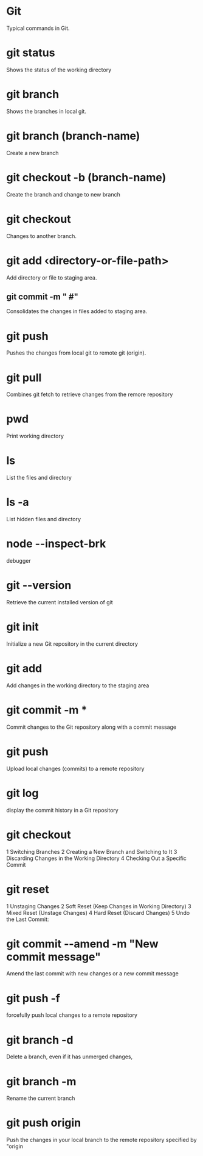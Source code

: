 # Git

Typical commands in Git.

# git status

Shows the status of the working directory

# git branch

Shows the branches in local git.

# git branch (branch-name)

Create a new branch

# git checkout -b (branch-name)

Create the branch and change to new branch

# git checkout <another-branch>

Changes to another branch.

# git add ‹directory-or-file-path>

Add directory or file to staging area.

## git commit -m "<message> #<issue>"

Consolidates the changes in files added to staging area.

# git push

Pushes the changes from local git to remote git (origin).

# git pull

Combines git fetch to retrieve changes from the remore repository

# pwd

Print working directory

# ls

List the files and directory

# ls -a 

List hidden files and directory 

# node --inspect-brk <directory-structure>

debugger

# git --version

Retrieve the current installed version of git

# git init

Initialize a new Git repository in the current directory

# git add

Add changes in the working directory to the staging area

# git commit -m *

Commit changes to the Git repository along with a commit message

# git push

Upload local changes (commits) to a remote repository

# git log 

display the commit history in a Git repository

# git checkout 

1 Switching Branches
2 Creating a New Branch and Switching to It
3 Discarding Changes in the Working Directory
4 Checking Out a Specific Commit

# git reset 

1 Unstaging Changes
2 Soft Reset (Keep Changes in Working Directory)
3 Mixed Reset (Unstage Changes)
4 Hard Reset (Discard Changes)
5 Undo the Last Commit:

# git commit --amend -m "New commit message"

Amend the last commit with new changes or a new commit message

# git push -f 

forcefully push local changes to a remote repository

# git branch -d <branch-name>

Delete a branch, even if it has unmerged changes,

# git branch -m <new-branch-name>

Rename the current branch

# git push origin <branch-name>

Push the changes in your local branch to the remote repository specified by "origin